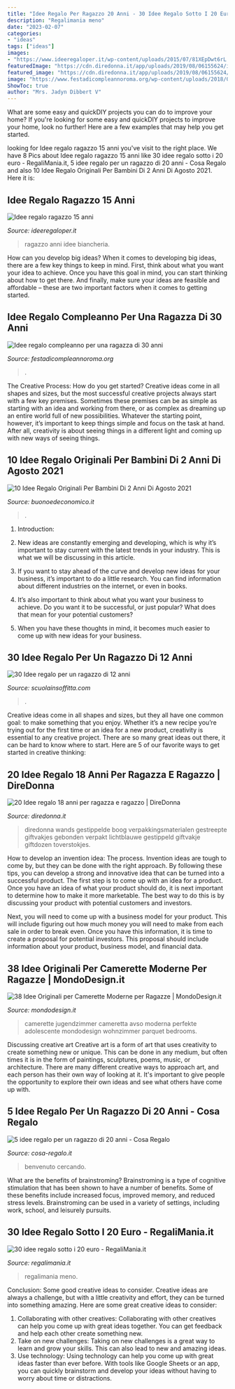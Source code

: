 ```yaml
---
title: "Idee Regalo Per Ragazzo 20 Anni - 30 Idee Regalo Sotto I 20 Euro"
description: "Regalimania meno"
date: "2023-02-07"
categories:
- "ideas"
tags: ["ideas"]
images:
- "https://www.ideeregaloper.it/wp-content/uploads/2015/07/81XEpDwt6rL._AC_SL1500_-300x587.jpg"
featuredImage: "https://cdn.diredonna.it/app/uploads/2019/08/06155624/iStock-93940239020190906015623_beea2da9f855263820bf791e8c59474a20190906015623_74ec355957ce50ab709991d9a3a57471.jpg"
featured_image: "https://cdn.diredonna.it/app/uploads/2019/08/06155624/iStock-93940239020190906015623_beea2da9f855263820bf791e8c59474a20190906015623_74ec355957ce50ab709991d9a3a57471.jpg"
image: "https://www.festadicompleannoroma.org/wp-content/uploads/2018/02/Regalo-compleanno-donna-30-anni.jpeg"
ShowToc: true
author: "Mrs. Jadyn Dibbert V"
---
```



What are some easy and quickDIY projects you can do to improve your home?
If you're looking for some easy and quickDIY projects to improve your home, look no further! Here are a few examples that may help you get started.

	

		
looking for Idee regalo ragazzo 15 anni you've visit to the right place. We have 8 Pics about Idee regalo ragazzo 15 anni like 30 idee regalo sotto i 20 euro - RegaliMania.it, 5 idee regalo per un ragazzo di 20 anni - Cosa Regalo and also 10 Idee Regalo Originali Per Bambini Di 2 Anni Di Agosto 2021. Here it is:
		
    
## Idee Regalo Ragazzo 15 Anni

<img loading=lazy src="https://www.ideeregaloper.it/wp-content/uploads/2015/07/81XEpDwt6rL._AC_SL1500_-300x587.jpg" onerror="this.onerror=null;this.src='https://tse3.mm.bing.net/th?id=OIP.A93JVjbaA9hgrYPonzVUNwAAAA&amp;pid=15.1';" alt="Idee regalo ragazzo 15 anni">

_Source: ideeregaloper.it_

>ragazzo anni idee biancheria. 

	

How can you develop big ideas?
When it comes to developing big ideas, there are a few key things to keep in mind. First, think about what you want your idea to achieve. Once you have this goal in mind, you can start thinking about how to get there. And finally, make sure your ideas are feasible and affordable – these are two important factors when it comes to getting started.

    
## Idee Regalo Compleanno Per Una Ragazza Di 30 Anni

<img loading=lazy src="https://www.festadicompleannoroma.org/wp-content/uploads/2018/02/Regalo-compleanno-donna-30-anni.jpeg" onerror="this.onerror=null;this.src='https://tse3.mm.bing.net/th?id=OIP.WtEJaA5Wi1ueuQnzSE9RcgHaE8&amp;pid=15.1';" alt="Idee regalo compleanno per una ragazza di 30 anni">

_Source: festadicompleannoroma.org_

>. 

	

The Creative Process: How do you get started?
Creative ideas come in all shapes and sizes, but the most successful creative projects always start with a few key premises. Sometimes these premises can be as simple as starting with an idea and working from there, or as complex as dreaming up an entire world full of new possibilities. Whatever the starting point, however, it’s important to keep things simple and focus on the task at hand. After all, creativity is about seeing things in a different light and coming up with new ways of seeing things.

    
## 10 Idee Regalo Originali Per Bambini Di 2 Anni Di Agosto 2021

<img loading=lazy src="https://buonoedeconomico.it/wp-content/uploads/2018/01/1CLEME1.jpg" onerror="this.onerror=null;this.src='https://tse4.mm.bing.net/th?id=OIP.3ZmN6Uhs2XJ_WRkESS1azwAAAA&amp;pid=15.1';" alt="10 Idee Regalo Originali Per Bambini Di 2 Anni Di Agosto 2021">

_Source: buonoedeconomico.it_

>. 

	

1. Introduction:
1. New ideas are constantly emerging and developing, which is why it’s important to stay current with the latest trends in your industry. This is what we will be discussing in this article.
2. If you want to stay ahead of the curve and develop new ideas for your business, it’s important to do a little research. You can find information about different industries on the internet, or even in books.

3. It’s also important to think about what you want your business to achieve. Do you want it to be successful, or just popular? What does that mean for your potential customers?

4. When you have these thoughts in mind, it becomes much easier to come up with new ideas for your business.

    
## 30 Idee Regalo Per Un Ragazzo Di 12 Anni

<img loading=lazy src="https://i1.wp.com/scuolainsoffitta.com/wp-content/uploads/2016/12/regali-per-ragazzi-12-anni.jpg?w=700&amp;ssl=1" onerror="this.onerror=null;this.src='https://tse1.mm.bing.net/th?id=OIP.NZ1Desep6hB0apXwJXhqvwHaE7&amp;pid=15.1';" alt="30 Idee regalo per un ragazzo di 12 anni">

_Source: scuolainsoffitta.com_

>. 

	

Creative ideas come in all shapes and sizes, but they all have one common goal: to make something that you enjoy. Whether it’s a new recipe you’re trying out for the first time or an idea for a new product, creativity is essential to any creative project. There are so many great ideas out there, it can be hard to know where to start. Here are 5 of our favorite ways to get started in creative thinking: 

    
## 20 Idee Regalo 18 Anni Per Ragazza E Ragazzo | DireDonna

<img loading=lazy src="https://cdn.diredonna.it/app/uploads/2019/08/06155624/iStock-93940239020190906015623_beea2da9f855263820bf791e8c59474a20190906015623_74ec355957ce50ab709991d9a3a57471.jpg" onerror="this.onerror=null;this.src='https://tse4.mm.bing.net/th?id=OIP.VEJNnuCSDjzq-f7brOdKwgHaE8&amp;pid=15.1';" alt="20 Idee regalo 18 anni per ragazza e ragazzo | DireDonna">

_Source: diredonna.it_

>diredonna wands gestippelde boog verpakkingsmaterialen gestreepte giftvakjes gebonden verpakt lichtblauwe gestippeld giftvakje giftdozen toverstokjes. 

	

How to develop an invention idea: The process.
Invention ideas are tough to come by, but they can be done with the right approach. By following these tips, you can develop a strong and innovative idea that can be turned into a successful product.
The first step is to come up with an idea for a product. Once you have an idea of what your product should do, it is next important to determine how to make it more marketable. The best way to do this is by discussing your product with potential customers and investors.

Next, you will need to come up with a business model for your product. This will include figuring out how much money you will need to make from each sale in order to break even. Once you have this information, it is time to create a proposal for potential investors. This proposal should include information about your product, business model, and financial data.

    
## 38 Idee Originali Per Camerette Moderne Per Ragazze | MondoDesign.it

<img loading=lazy src="https://mondodesign.it/wp-content/uploads/2016/09/Cameretta-Moderna-Ragazze-01.jpg" onerror="this.onerror=null;this.src='https://tse2.mm.bing.net/th?id=OIP.oBhi5jahNU5K8CABBIVKqQHaEI&amp;pid=15.1';" alt="38 Idee Originali per Camerette Moderne per Ragazze | MondoDesign.it">

_Source: mondodesign.it_

>camerette jugendzimmer cameretta avso moderna perfekte adolescente mondodesign wohnzimmer parquet bedrooms. 

	

Discussing creative art
Creative art is a form of art that uses creativity to create something new or unique. This can be done in any medium, but often times it is in the form of paintings, sculptures, poems, music, or architecture. There are many different creative ways to approach art, and each person has their own way of looking at it. It's important to give people the opportunity to explore their own ideas and see what others have come up with.

    
## 5 Idee Regalo Per Un Ragazzo Di 20 Anni - Cosa Regalo

<img loading=lazy src="https://www.cosa-regalo.it/wp-content/uploads/2021/03/Progetto-senza-titolo-3-1024x576.png" onerror="this.onerror=null;this.src='https://tse2.mm.bing.net/th?id=OIP.DIboof2Yn0-Yrn2D1_xNcwHaEK&amp;pid=15.1';" alt="5 idee regalo per un ragazzo di 20 anni - Cosa Regalo">

_Source: cosa-regalo.it_

>benvenuto cercando. 

	

What are the benefits of brainstroming?
Brainstroming is a type of cognitive stimulation that has been shown to have a number of benefits. Some of these benefits include increased focus, improved memory, and reduced stress levels. Brainstroming can be used in a variety of settings, including work, school, and leisurely pursuits.

    
## 30 Idee Regalo Sotto I 20 Euro - RegaliMania.it

<img loading=lazy src="https://www.regalimania.it/wp-content/uploads/2020/05/Idee-regalo-a-meno-di-20-euro-1536x1024.jpg" onerror="this.onerror=null;this.src='https://tse2.mm.bing.net/th?id=OIP.7E74vc_-ye9jUVHDQ-V1TAHaE8&amp;pid=15.1';" alt="30 idee regalo sotto i 20 euro - RegaliMania.it">

_Source: regalimania.it_

>regalimania meno. 

	

Conclusion: Some good creative ideas to consider.
Creative ideas are always a challenge, but with a little creativity and effort, they can be turned into something amazing. Here are some great creative ideas to consider: 
1. Collaborating with other creatives: Collaborating with other creatives can help you come up with great ideas together. You can get feedback and help each other create something new. 
2. Take on new challenges: Taking on new challenges is a great way to learn and grow your skills. This can also lead to new and amazing ideas. 
3. Use technology: Using technology can help you come up with great ideas faster than ever before. With tools like Google Sheets or an app, you can quickly brainstorm and develop your ideas without having to worry about time or distractions.


